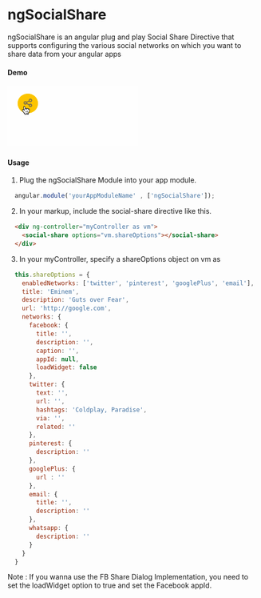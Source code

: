 # ngSocialShare
ngSocialShare is an angular plug and play Social Share Directive that supports configuring the various social networks on which you want to share data from your angular apps

#### Demo 

![Alt text](https://raw.githubusercontent.com/paramsinghvc/ngSocialShare/master/example/images/Share.gif "Social Share")

#### Usage 
1. Plug the ngSocialShare Module into your app module.
```javascript
  angular.module('yourAppModuleName' , ['ngSocialShare']);
```
2. In your markup, include the social-share directive like this.
```html
  <div ng-controller="myController as vm">
    <social-share options="vm.shareOptions"></social-share>
  </div>  
```
3. In your myController, specify a shareOptions object on vm as
```javascript
  this.shareOptions = {
    enabledNetworks: ['twitter', 'pinterest', 'googlePlus', 'email'],
    title: 'Eminem',
    description: 'Guts over Fear',
    url: 'http://google.com',
    networks: {
      facebook: {
        title: '',
        description: '',
        caption: '',
        appId: null,
        loadWidget: false
      },
      twitter: {
        text: '',
        url: '',
        hashtags: 'Coldplay, Paradise',
        via: '',
        related: ''
      },
      pinterest: {
        description: ''
      },
      googlePlus: {
        url : ''
      },
      email: {
        title: '',
        description: ''
      },
      whatsapp: {
        description: ''
      }
    }
  }
```

Note : If you wanna use the FB Share Dialog Implementation, you need to set the loadWidget option to true and set the Facebook appId.

